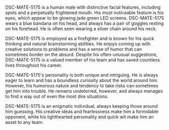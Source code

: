 DSC-MATE-5175 is a human male with distinctive facial features, including spots and a perpetually frightened mouth. His most noticeable feature is his eyes, which appear to be glowing jade green LED screens. DSC-MATE-5175 wears a blue bandana on his head, and always has a pair of goggles resting on his forehead. He is often seen wearing a silver chain around his neck.

DSC-MATE-5175 is employed as a firefighter and is known for his quick thinking and natural brainstorming abilities. He enjoys coming up with creative solutions to problems and has a sense of humor that can sometimes border on the absurd. Despite his often-unusual suggestions, DSC-MATE-5175 is a valued member of his team and has saved countless lives throughout his career. 

DSC-MATE-5175's personality is both unique and intriguing. He is always eager to learn and has a boundless curiosity about the world around him. However, his humorous nature and tendency to take risks can sometimes get him into trouble. He remains undeterred, however, and always manages to find a way out of even the most dire situations. 

DSC-MATE-5175 is an enigmatic individual, always keeping those around him guessing. His creative ideas and fearlessness make him a formidable opponent, while his lighthearted personality and quick wit make him an asset to any team.